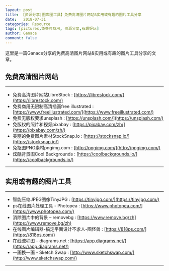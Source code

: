 ```yaml
---
layout: post
title: 【资源分享|图库图工具】免费高清图片网站&实用或有趣的图片工具分享
date:   2018-07-31
categories: Resource
tags: [pictures,免费可商用, 资源分享,有趣好玩]
author: Ganace
comment: false
---
```


这里是一篇Ganace分享的免费高清图片网站&实用或有趣的图片工具分享的文章。


## 免费高清图片网站

---
- 免费高清图片网站LibreStock
    : [https://librestock.com/](https://librestock.com/)
- 免费商用无限制高清插画free illustrated
    : [https://www.freeillustrated.com/](https://www.freeillustrated.com/)
- 免费无版权要求unsplash
    : [https://unsplash.com/](https://unsplash.com/)
- 免版权的照片和视频pixabay
    : [https://pixabay.com/zh/](https://pixabay.com/zh/)
- 美丽的免费图片素材StockSnap.io
    : [https://stocksnap.io/](https://stocksnap.io/)
- 免抠图PNG素材pngimg.com
    : [http://pngimg.com/](http://pngimg.com/)
- 炫酷背景图Cool Backgrounds
    : [https://coolbackgrounds.io/](https://coolbackgrounds.io/)

---

## 实用或有趣的图片工具

---
- 智能压缩JPEG图像TinyJPG
    : [https://tinyjpg.com/](https://tinyjpg.com/)
- ps在线图片处理工具 - Photopea
    : [https://www.photopea.com/](https://www.photopea.com/)
- 消除图片中的背景 – removebg
    : [https://www.remove.bg/zh](https://www.remove.bg/zh)
- 在线图片编辑器-搞定平面设计不求人-图怪兽
    : [https://818ps.com/](https://818ps.com/)
- 在线流程图 – diagrams.net
    : [https://app.diagrams.net/](https://app.diagrams.net/)
- 一画换一画 - Sketch Swap
    : [http://www.sketchswap.com/](http://www.sketchswap.com/)

---



